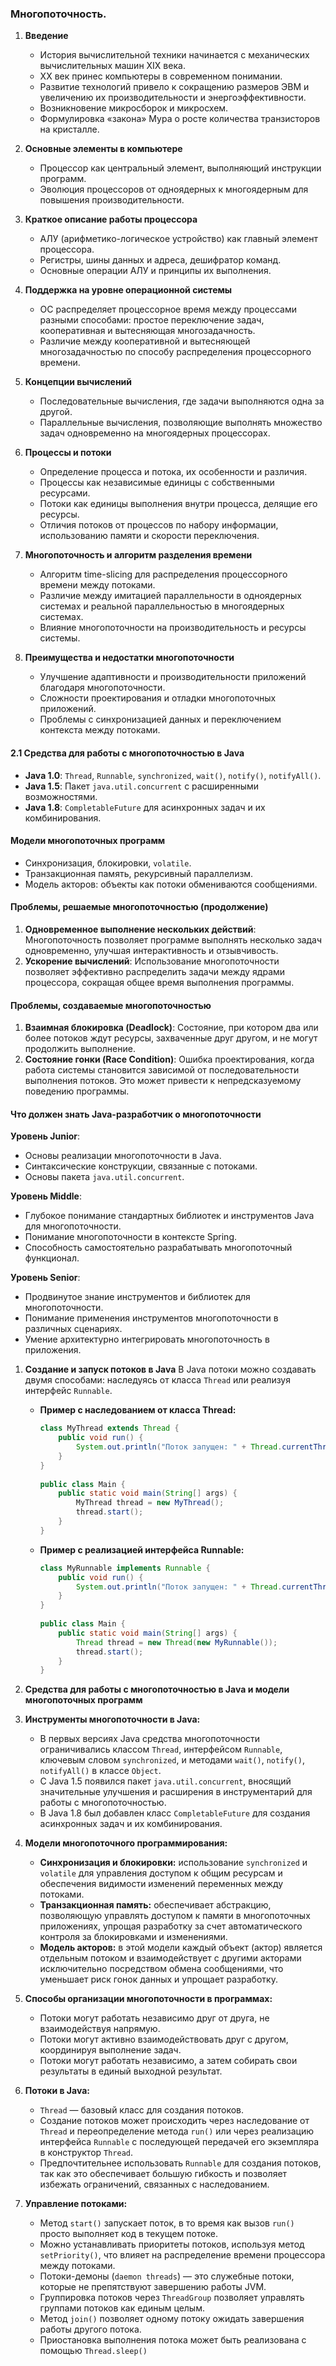 

###  Многопоточность. 

1. **Введение**
    - История вычислительной техники начинается с механических вычислительных машин XIX века.
    - XX век принес компьютеры в современном понимании.
    - Развитие технологий привело к сокращению размеров ЭВМ и увеличению их производительности и энергоэффективности.
    - Возникновение микросборок и микросхем.
    - Формулировка «закона» Мура о росте количества транзисторов на кристалле.

2. **Основные элементы в компьютере**
    - Процессор как центральный элемент, выполняющий инструкции программ.
    - Эволюция процессоров от одноядерных к многоядерным для повышения производительности.

3. **Краткое описание работы процессора**
    - АЛУ (арифметико-логическое устройство) как главный элемент процессора.
    - Регистры, шины данных и адреса, дешифратор команд.
    - Основные операции АЛУ и принципы их выполнения.

4. **Поддержка на уровне операционной системы**
    - ОС распределяет процессорное время между процессами разными способами: простое переключение задач, кооперативная и вытесняющая многозадачность.
    - Различие между кооперативной и вытесняющей многозадачностью по способу распределения процессорного времени.

5. **Концепции вычислений**
    - Последовательные вычисления, где задачи выполняются одна за другой.
    - Параллельные вычисления, позволяющие выполнять множество задач одновременно на многоядерных процессорах.

6. **Процессы и потоки**
    - Определение процесса и потока, их особенности и различия.
    - Процессы как независимые единицы с собственными ресурсами.
    - Потоки как единицы выполнения внутри процесса, делящие его ресурсы.
    - Отличия потоков от процессов по набору информации, использованию памяти и скорости переключения.

7. **Многопоточность и алгоритм разделения времени**
    - Алгоритм time-slicing для распределения процессорного времени между потоками.
    - Различие между имитацией параллельности в одноядерных системах и реальной параллельностью в многоядерных системах.
    - Влияние многопоточности на производительность и ресурсы системы.

8. **Преимущества и недостатки многопоточности**
    - Улучшение адаптивности и производительности приложений благодаря многопоточности.
    - Сложности проектирования и отладки многопоточных приложений.
    - Проблемы с синхронизацией данных и переключением контекста между потоками.


#### 2.1 Средства для работы с многопоточностью в Java
- **Java 1.0**: `Thread`, `Runnable`, `synchronized`, `wait()`, `notify()`, `notifyAll()`.
- **Java 1.5**: Пакет `java.util.concurrent` с расширенными возможностями.
- **Java 1.8**: `CompletableFuture` для асинхронных задач и их комбинирования.

#### Модели многопоточных программ
- Синхронизация, блокировки, `volatile`.
- Транзакционная память, рекурсивный параллелизм.
- Модель акторов: объекты как потоки обмениваются сообщениями.

#### Проблемы, решаемые многопоточностью (продолжение)
1. **Одновременное выполнение нескольких действий**: Многопоточность позволяет программе выполнять несколько задач одновременно, улучшая интерактивность и отзывчивость.
2. **Ускорение вычислений**: Использование многопоточности позволяет эффективно распределить задачи между ядрами процессора, сокращая общее время выполнения программы.

#### Проблемы, создаваемые многопоточностью

1. **Взаимная блокировка (Deadlock)**: Состояние, при котором два или более потоков ждут ресурсы, захваченные друг другом, и не могут продолжить выполнение.
2. **Состояние гонки (Race Condition)**: Ошибка проектирования, когда работа системы становится зависимой от последовательности выполнения потоков. Это может привести к непредсказуемому поведению программы.

#### Что должен знать Java-разработчик о многопоточности

**Уровень Junior**:
- Основы реализации многопоточности в Java.
- Синтаксические конструкции, связанные с потоками.
- Основы пакета `java.util.concurrent`.

**Уровень Middle**:
- Глубокое понимание стандартных библиотек и инструментов Java для многопоточности.
- Понимание многопоточности в контексте Spring.
- Способность самостоятельно разрабатывать многопоточный функционал.

**Уровень Senior**:
- Продвинутое знание инструментов и библиотек для многопоточности.
- Понимание применения инструментов многопоточности в различных сценариях.
- Умение архитектурно интегрировать многопоточность в приложения.



1. **Создание и запуск потоков в Java**
   В Java потоки можно создавать двумя способами: наследуясь от класса `Thread` или реализуя интерфейс `Runnable`.

    - **Пример с наследованием от класса Thread:**

      ```java
      class MyThread extends Thread {
          public void run() {
              System.out.println("Поток запущен: " + Thread.currentThread().getName());
          }
      }
 
      public class Main {
          public static void main(String[] args) {
              MyThread thread = new MyThread();
              thread.start();
          }
      }
      ```

    - **Пример с реализацией интерфейса Runnable:**

      ```java
      class MyRunnable implements Runnable {
          public void run() {
              System.out.println("Поток запущен: " + Thread.currentThread().getName());
          }
      }
 
      public class Main {
          public static void main(String[] args) {
              Thread thread = new Thread(new MyRunnable());
              thread.start();
          }
      }
      ```

2.  **Средства для работы с многопоточностью в Java и модели многопоточных программ**

1. **Инструменты многопоточности в Java:**
    - В первых версиях Java средства многопоточности ограничивались классом `Thread`, интерфейсом `Runnable`, ключевым словом `synchronized`, и методами `wait()`, `notify()`, `notifyAll()` в классе `Object`.
    - С Java 1.5 появился пакет `java.util.concurrent`, вносящий значительные улучшения и расширения в инструментарий для работы с многопоточностью.
    - В Java 1.8 был добавлен класс `CompletableFuture` для создания асинхронных задач и их комбинирования.

2. **Модели многопоточного программирования:**
    - **Синхронизация и блокировки:** использование `synchronized` и `volatile` для управления доступом к общим ресурсам и обеспечения видимости изменений переменных между потоками.
    - **Транзакционная память:** обеспечивает абстракцию, позволяющую управлять доступом к памяти в многопоточных приложениях, упрощая разработку за счет автоматического контроля за блокировками и изменениями.
    - **Модель акторов:** в этой модели каждый объект (актор) является отдельным потоком и взаимодействует с другими акторами исключительно посредством обмена сообщениями, что уменьшает риск гонок данных и упрощает разработку.

3. **Способы организации многопоточности в программах:**
    - Потоки могут работать независимо друг от друга, не взаимодействуя напрямую.
    - Потоки могут активно взаимодействовать друг с другом, координируя выполнение задач.
    - Потоки могут работать независимо, а затем собирать свои результаты в единый выходной результат.

4. **Потоки в Java:**
    - `Thread` — базовый класс для создания потоков.
    - Создание потоков может происходить через наследование от `Thread` и переопределение метода `run()` или через реализацию интерфейса `Runnable` с последующей передачей его экземпляра в конструктор `Thread`.
    - Предпочтительнее использовать `Runnable` для создания потоков, так как это обеспечивает большую гибкость и позволяет избежать ограничений, связанных с наследованием.

5. **Управление потоками:**
    - Метод `start()` запускает поток, в то время как вызов `run()` просто выполняет код в текущем потоке.
    - Можно устанавливать приоритеты потоков, используя метод `setPriority()`, что влияет на распределение времени процессора между потоками.
    - Потоки-демоны (`daemon threads`) — это служебные потоки, которые не препятствуют завершению работы JVM.
    - Группировка потоков через `ThreadGroup` позволяет управлять группами потоков как единым целым.
    - Метод `join()` позволяет одному потоку ожидать завершения работы другого потока.
    - Приостановка выполнения потока может быть реализована с помощью `Thread.sleep()`

